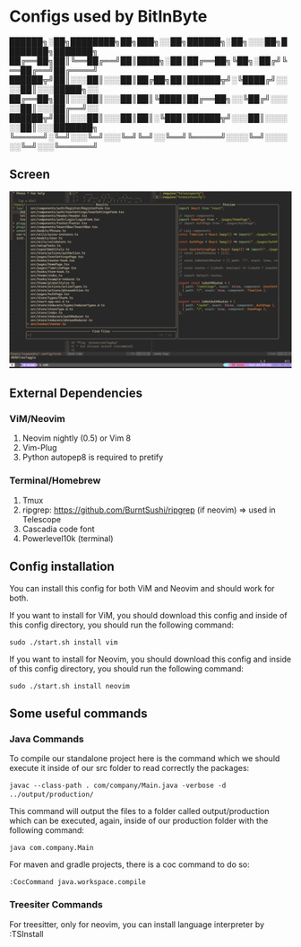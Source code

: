 # Configs used by BitInByte

██████╗░██╗████████╗██╗███╗░░██╗██████╗░██╗░░░██╗████████╗███████╗
██╔══██╗██║╚══██╔══╝██║████╗░██║██╔══██╗╚██╗░██╔╝╚══██╔══╝██╔════╝
██████╦╝██║░░░██║░░░██║██╔██╗██║██████╦╝░╚████╔╝░░░░██║░░░█████╗░░
██╔══██╗██║░░░██║░░░██║██║╚████║██╔══██╗░░╚██╔╝░░░░░██║░░░██╔══╝░░
██████╦╝██║░░░██║░░░██║██║░╚███║██████╦╝░░░██║░░░░░░██║░░░███████╗
╚═════╝░╚═╝░░░╚═╝░░░╚═╝╚═╝░░╚══╝╚═════╝░░░░╚═╝░░░░░░╚═╝░░░╚══════╝

## Screen

![BitInByte IDE](workflow.png)

## External Dependencies

### ViM/Neovim

1. Neovim nightly (0.5) or Vim 8
2. Vim-Plug
3. Python autopep8 is required to pretify

### Terminal/Homebrew

1. Tmux
2. ripgrep: https://github.com/BurntSushi/ripgrep (if neovim) => used in Telescope
3. Cascadia code font
4. Powerlevel10k (terminal)

## Config installation

You can install this config for both ViM and Neovim and should work for both.

If you want to install for ViM, you should download this config and inside of this config directory, you should run the following command:

```
sudo ./start.sh install vim
```

If you want to install for Neovim, you should download this config and inside of this config directory, you should run the following command:

```
sudo ./start.sh install neovim
```

## Some useful commands

### Java Commands

To compile our standalone project here is the command which we should execute it inside of our src folder to read correctly the packages:

```
javac --class-path . com/company/Main.java -verbose -d ../output/production/
```

This command will output the files to a folder called output/production which can be executed, again, inside of our production folder with the following command:

```
java com.company.Main
```

For maven and gradle projects, there is a coc command to do so:

```
:CocCommand java.workspace.compile
```

### Treesiter Commands

For treesitter, only for neovim, you can install language interpreter by :TSInstall <language>
